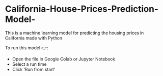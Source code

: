 # California-House-Prices-Prediction-Model-
This is a machine learning model for predicting the housing prices in California made with Python

To run this model 👉:

- Open the file in Google Colab or Jupyter Notebook
- Select a run time
- Click 'Run from start'
